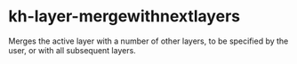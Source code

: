 # kh-layer-mergewithnextlayers

Merges the active layer with a number of other layers, to be specified by the user, or with all subsequent layers.